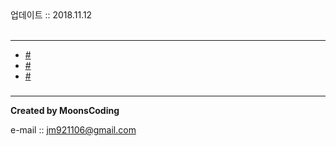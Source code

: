<div class="pull-right"> 업데이트 :: 2018.11.12 </div><br>

---

<!-- @import "[TOC]" {cmd="toc" depthFrom=1 depthTo=6 orderedList=false} -->

<!-- code_chunk_output -->

-	[\#](#)
-	[\#](#-1)
-	[\#](#-2)

<!-- /code_chunk_output -->

###

###

###

---

**Created by MoonsCoding**

e-mail :: jm921106@gmail.com
